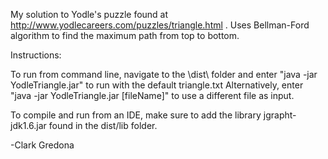 My solution to Yodle's puzzle found at http://www.yodlecareers.com/puzzles/triangle.html . 
Uses Bellman-Ford algorithm to find the maximum path from top to bottom.

Instructions:

To run from command line, navigate to the \dist\ folder and enter "java -jar YodleTriangle.jar" to run with the default triangle.txt
Alternatively, enter "java -jar YodleTriangle.jar [fileName]" to use a different file as input.

To compile and run from an IDE, make sure to add the library jgrapht-jdk1.6.jar found in the dist/lib folder.

-Clark Gredona